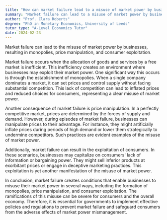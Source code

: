 ```yaml
---
title: "How can market failure lead to a misuse of market power by businesses?"
summary: "Market failure can lead to a misuse of market power by businesses as it can result in monopolies, price manipulation and exploitation of consumers."
author: "Prof. Clara Roberts"
degree: "PhD in Monetary Economics, University of Leeds"
tutor_type: "A-Level Economics Tutor"
date: 2024-02-23
---
```


Market failure can lead to the misuse of market power by businesses, resulting in monopolies, price manipulation, and consumer exploitation.

Market failure occurs when the allocation of goods and services by a free market is inefficient. This inefficiency creates an environment where businesses may exploit their market power. One significant way this occurs is through the establishment of monopolies. When a single company dominates a market, it can set prices and control supply without facing substantial competition. This lack of competition can lead to inflated prices and reduced choices for consumers, representing a clear misuse of market power.

Another consequence of market failure is price manipulation. In a perfectly competitive market, prices are determined by the forces of supply and demand. However, during episodes of market failure, businesses can manipulate prices to their advantage. For instance, they might artificially inflate prices during periods of high demand or lower them strategically to undermine competitors. Such practices are evident examples of the misuse of market power.

Additionally, market failure can result in the exploitation of consumers. In these scenarios, businesses may capitalize on consumers' lack of information or bargaining power. They might sell inferior products at exorbitant prices or engage in deceptive marketing practices. This exploitation is yet another manifestation of the misuse of market power.

In conclusion, market failure creates conditions that enable businesses to misuse their market power in several ways, including the formation of monopolies, price manipulation, and consumer exploitation. The ramifications of this misuse can be severe for consumers and the overall economy. Therefore, it is essential for governments to implement effective policies and regulations to prevent market failure and safeguard consumers from the adverse effects of market power mismanagement.
    